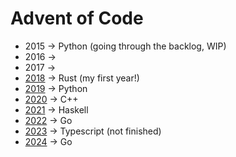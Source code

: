 # Advent of Code

* 2015 -> Python (going through the backlog, WIP)
* 2016 ->
* 2017 -> 
* [2018](./2018#readme) -> Rust (my first year!)
* [2019](./2019#readme) -> Python
* [2020](./2020#readme) -> C++
* [2021](./2021#readme) -> Haskell
* [2022](./2022#readme) -> Go
* [2023](./2023#readme) -> Typescript (not finished)
* [2024](./2024#readme) -> Go